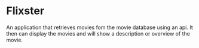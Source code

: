 # Flixster
 An application that retrieves movies fom the movie database using an api. It then can display the movies and will show a description or overview of the movie. 
